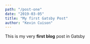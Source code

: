 ```yaml
---
path: "/post-one"
date: "2019-03-05"
title: "My first Gatsby Post"
author: "Kevin Cuison"
---
```


This is my very **first blog** post in Gatsby
